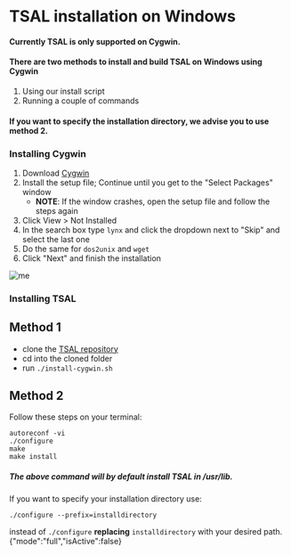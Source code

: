 # TSAL installation on Windows

#### Currently TSAL is only supported on Cygwin.

#### There are two methods to install and build TSAL on Windows using Cygwin
1. Using our install script
2. Running a couple of commands

#### If you want to specify the installation directory, we advise you to use method 2.

### Installing Cygwin

1. Download [Cygwin](https://www.cygwin.com/)
2. Install the setup file; Continue until you get to the "Select Packages" window
   - **NOTE**: If the window crashes, open the setup file and follow the steps again
4. Click View > Not Installed
5. In the search box type `lynx` and click the dropdown next to "Skip" and select the last one
6. Do the same for `dos2unix` and `wget`
7. Click "Next" and finish the installation

![me](https://github.com/samuelth47/TSGL/blob/master/Windows/Cygwin.gif)

### Installing TSAL

## Method 1
* clone the [TSAL repository](https://github.com/Calvin-CS/TSAL.git)
* cd into the cloned folder
* run `./install-cygwin.sh`

## Method 2

Follow these steps on your terminal:
```
autoreconf -vi
./configure
make
make install
```
##### The above command will by default install TSAL in /usr/lib.
If you want to specify your installation directory use:
```
./configure --prefix=installdirectory
``` 
instead of `./configure` **replacing** `installdirectory` with your desired path.
{"mode":"full","isActive":false}

